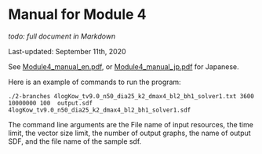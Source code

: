 # Manual for Module 4

*todo: full document in Markdown*

Last-updated: September 11th, 2020

See [Module4_manual_en.pdf](Module4_manual_en.pdf), or [Module4_manual_jp.pdf](Module4_manual_jp.pdf) for Japanese.

Here is an example of commands to run the program:

```
./2-branches 4logKow_tv9.0_n50_dia25_k2_dmax4_bl2_bh1_solver1.txt 3600 10000000 100  output.sdf  4logKow_tv9.0_n50_dia25_k2_dmax4_bl2_bh1_solver1.sdf
```
The command line arguments are the File name of input resources, the time limit, the vector size limit, the number of output graphs, the name of output SDF, and the file name of the sample sdf.
